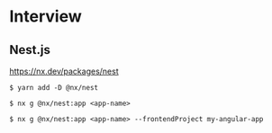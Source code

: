 # Interview

## Nest.js

https://nx.dev/packages/nest

```
$ yarn add -D @nx/nest

$ nx g @nx/nest:app <app-name>

$ nx g @nx/nest:app <app-name> --frontendProject my-angular-app
```
